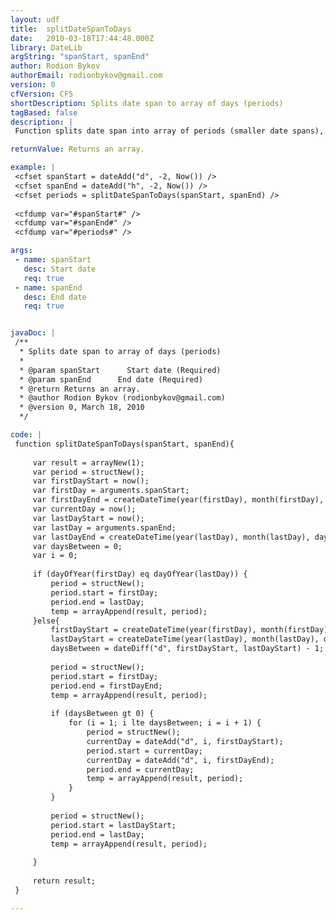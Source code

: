 ```yaml
---
layout: udf
title:  splitDateSpanToDays
date:   2010-03-18T17:44:48.000Z
library: DateLib
argString: "spanStart, spanEnd"
author: Rodion Bykov
authorEmail: rodionbykov@gmail.com
version: 0
cfVersion: CF5
shortDescription: Splits date span to array of days (periods)
tagBased: false
description: |
 Function splits date span into array of periods (smaller date spans), from first day to last day.

returnValue: Returns an array.

example: |
 <cfset spanStart = dateAdd("d", -2, Now()) />
 <cfset spanEnd = dateAdd("h", -2, Now()) />
 <cfset periods = splitDateSpanToDays(spanStart, spanEnd) />
 
 <cfdump var="#spanStart#" />
 <cfdump var="#spanEnd#" />
 <cfdump var="#periods#" />

args:
 - name: spanStart
   desc: Start date
   req: true
 - name: spanEnd
   desc: End date
   req: true


javaDoc: |
 /**
  * Splits date span to array of days (periods)
  * 
  * @param spanStart      Start date (Required)
  * @param spanEnd      End date (Required)
  * @return Returns an array. 
  * @author Rodion Bykov (rodionbykov@gmail.com) 
  * @version 0, March 18, 2010 
  */

code: |
 function splitDateSpanToDays(spanStart, spanEnd){
 
     var result = arrayNew(1);
     var period = structNew();
     var firstDayStart = now();
     var firstDay = arguments.spanStart;
     var firstDayEnd = createDateTime(year(firstDay), month(firstDay), day(firstDay), 23, 59, 59);
     var currentDay = now();
     var lastDayStart = now();
     var lastDay = arguments.spanEnd;
     var lastDayEnd = createDateTime(year(lastDay), month(lastDay), day(lastDay), 23, 59, 59);
     var daysBetween = 0;
     var i = 0;
     
     if (dayOfYear(firstDay) eq dayOfYear(lastDay)) {
         period = structNew();
         period.start = firstDay;
         period.end = lastDay;
         temp = arrayAppend(result, period);
     }else{
         firstDayStart = createDateTime(year(firstDay), month(firstDay), day(firstDay), 0, 0, 0);
         lastDayStart = createDateTime(year(lastDay), month(lastDay), day(lastDay), 0, 0, 0);
         daysBetween = dateDiff("d", firstDayStart, lastDayStart) - 1;
         
         period = structNew();
         period.start = firstDay;
         period.end = firstDayEnd;
         temp = arrayAppend(result, period);
         
         if (daysBetween gt 0) {
             for (i = 1; i lte daysBetween; i = i + 1) {
                 period = structNew();
                 currentDay = dateAdd("d", i, firstDayStart);
                 period.start = currentDay;
                 currentDay = dateAdd("d", i, firstDayEnd);
                 period.end = currentDay;
                 temp = arrayAppend(result, period);
             }
         }
         
         period = structNew();
         period.start = lastDayStart;
         period.end = lastDay;
         temp = arrayAppend(result, period);
         
     }
     
     return result;
 }

---
```



